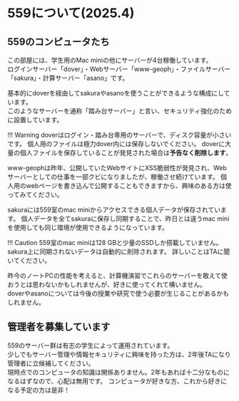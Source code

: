 # 559について(2025.4)

## 559のコンピュータたち
この部屋には、学生用のMac miniの他にサーバーが4台稼働しています。  
ログインサーバー「dover」・Webサーバー「www-geoph」・ファイルサーバー「sakura」・計算サーバー「asano」です。  

基本的にdoverを経由してsakuraやasanoを使うことができるような構成にしています。  
このようなサーバーを通称「踏み台サーバー」と言い、セキュリティ強化のために設置しています。

!!! Warning
    doverはログイン・踏み台専用のサーバーで、ディスク容量が小さいです。
    個人用のファイルは極力dover内には保存しないでください。
    doverに大量の個人ファイルを保存していることが発見された場合は**予告なく削除します**。

www-geophは昨年、公開していたWebサイトにXSS脆弱性が発見され、Webサーバーとしての仕事を一部クビになりましたが、稼働させ続けています。
個人用のwebページを書き込んで公開することもできますから、興味のある方は使ってみてください。  

sakuraには559室のmac miniからアクセスできる個人データが保存されています。
個人データを全てsakuraに保存し同期することで、昨日とは違うmac miniを使用しても同じ環境が使用できるようになっています。

!!! Caution
    559室のmac miniは128 GBと少量のSSDしか搭載していません。
    sakura上に同期されないデータは自動的に削除されます。
    詳しいことはTAに聞いてください。

昨今のノートPCの性能を考えると、計算機演習でこれらのサーバーを敢えて使おうとは思わないかもしれませんが、好きに使ってくれて構いません。  
doverやasanoについては今後の授業や研究で使う必要が生じることがあるかもしれません。


## 管理者を募集しています
559のサーバー群は有志の学生によって運用されています。  
少しでもサーバー管理や情報セキュリティに興味を持った方は、2年後TAになり管理者に立候補してください。  
現時点でのコンピュータの知識は関係ありません。2年もあれば十二分なものになるはずなので、心配は無用です。
コンピュータが好きな方、これから好きになる予定の方は是非！

